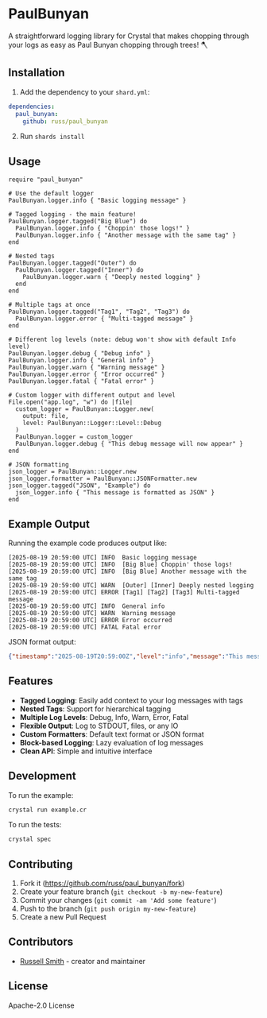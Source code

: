 # PaulBunyan

A straightforward logging library for Crystal that makes chopping through your logs as easy as Paul Bunyan chopping through trees! 🪓

## Installation

1. Add the dependency to your `shard.yml`:

```yaml
dependencies:
  paul_bunyan:
    github: russ/paul_bunyan
```

2. Run `shards install`

## Usage

```crystal
require "paul_bunyan"

# Use the default logger
PaulBunyan.logger.info { "Basic logging message" }

# Tagged logging - the main feature!
PaulBunyan.logger.tagged("Big Blue") do
  PaulBunyan.logger.info { "Choppin' those logs!" }
  PaulBunyan.logger.info { "Another message with the same tag" }
end

# Nested tags
PaulBunyan.logger.tagged("Outer") do
  PaulBunyan.logger.tagged("Inner") do
    PaulBunyan.logger.warn { "Deeply nested logging" }
  end
end

# Multiple tags at once
PaulBunyan.logger.tagged("Tag1", "Tag2", "Tag3") do
  PaulBunyan.logger.error { "Multi-tagged message" }
end

# Different log levels (note: debug won't show with default Info level)
PaulBunyan.logger.debug { "Debug info" }
PaulBunyan.logger.info { "General info" }
PaulBunyan.logger.warn { "Warning message" }
PaulBunyan.logger.error { "Error occurred" }
PaulBunyan.logger.fatal { "Fatal error" }

# Custom logger with different output and level
File.open("app.log", "w") do |file|
  custom_logger = PaulBunyan::Logger.new(
    output: file,
    level: PaulBunyan::Logger::Level::Debug
  )
  PaulBunyan.logger = custom_logger
  PaulBunyan.logger.debug { "This debug message will now appear" }
end

# JSON formatting
json_logger = PaulBunyan::Logger.new
json_logger.formatter = PaulBunyan::JSONFormatter.new
json_logger.tagged("JSON", "Example") do
  json_logger.info { "This message is formatted as JSON" }
end
```

## Example Output

Running the example code produces output like:

```
[2025-08-19 20:59:00 UTC] INFO  Basic logging message
[2025-08-19 20:59:00 UTC] INFO  [Big Blue] Choppin' those logs!
[2025-08-19 20:59:00 UTC] INFO  [Big Blue] Another message with the same tag
[2025-08-19 20:59:00 UTC] WARN  [Outer] [Inner] Deeply nested logging
[2025-08-19 20:59:00 UTC] ERROR [Tag1] [Tag2] [Tag3] Multi-tagged message
[2025-08-19 20:59:00 UTC] INFO  General info
[2025-08-19 20:59:00 UTC] WARN  Warning message
[2025-08-19 20:59:00 UTC] ERROR Error occurred
[2025-08-19 20:59:00 UTC] FATAL Fatal error
```

JSON format output:
```json
{"timestamp":"2025-08-19T20:59:00Z","level":"info","message":"This message is formatted as JSON","tags":["JSON","Example"]}
```

## Features

- **Tagged Logging**: Easily add context to your log messages with tags
- **Nested Tags**: Support for hierarchical tagging
- **Multiple Log Levels**: Debug, Info, Warn, Error, Fatal
- **Flexible Output**: Log to STDOUT, files, or any IO
- **Custom Formatters**: Default text format or JSON format
- **Block-based Logging**: Lazy evaluation of log messages
- **Clean API**: Simple and intuitive interface

## Development

To run the example:

```bash
crystal run example.cr
```

To run the tests:

```bash
crystal spec
```

## Contributing

1. Fork it (<https://github.com/russ/paul_bunyan/fork>)
2. Create your feature branch (`git checkout -b my-new-feature`)
3. Commit your changes (`git commit -am 'Add some feature'`)
4. Push to the branch (`git push origin my-new-feature`)
5. Create a new Pull Request

## Contributors

- [Russell Smith](https://github.com/russ) - creator and maintainer

## License

Apache-2.0 License
